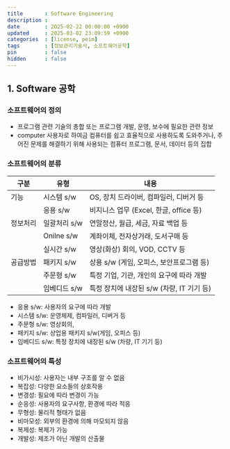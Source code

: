 ```yaml
---
title       : Software Engineering
description :
date        : 2025-02-22 00:00:00 +0900
updated     : 2025-03-02 23:09:59 +0900
categories  : [license, peim]
tags        : [정보관리기술사, 소프트웨어공학]
pin         : false
hidden      : false
---
```



## 1. Software 공학
### 소프트웨어의 정의
- 프로그램 관련 기술의 총합 또는 프로그램 개발, 운영, 보수에 필요한 관련 정보
- computer 사용자로 하여금 컴퓨터를 쉽고 효율적으로 사용하도록 도와주거나, 주어진 문제를 해결하기 위해 사용되는 컴퓨터 프로그램, 문서, 데이터 등의 집합

### 소프트웨어의 분류

| 구분     | 유형         | 내용                                      |
| --       | --           | --                                        |
| 기능     | 시스템 s/w   | OS, 장치 드라이버, 컴파일러, 디버거 등    |
|          | 응용 s/w     | 비지니스 업무 (Excel, 한글, office 등)    |
| 정보처리 | 일괄처리 s/w | 연말정산, 월급, 세금, 자료 백업 등        |
|          | Onilne s/w   | 계좌이체, 전자상거래, 도서구매 등         |
|          | 실시간 s/w   | 영상(화상) 회의, VOD, CCTV 등             |
| 공급방법 | 패키지 s/w   | 상용 s/w (게임, 오피스, 보안프로그램 등)  |
|          | 주문형 s/w   | 특정 기업, 기관, 개인의 요구에 따라 개발  |
|          | 임베디드 s/w | 특정 장치에 내장된 s/w (차량, IT 기기 등) |

- 응용 s/w: 사용자의 요구에 따라 개발
- 시스템 s/w: 운영체제, 컴파일러, 디버거 등
- 주문형 s/w: 영상회의,
- 패키지 s/w: 상업용 패키지 s/w(게임, 오피스 등)
- 임베디드 s/w: 특정 장치에 내장된 s/w (차량, IT 기기 등)

### 소프트웨어의 특성
- 비가시성: 사용자는 내부 구조를 알 수 없음
- 복잡성: 다양한 요소들의 상호작용
- 변경성: 필요에 따라 변경이 가능
- 순응성: 사용자의 요구사항, 환경에 따라 적응
- 무형성: 물리적 형태가 없음
- 비마모성: 외부의 환경에 의해 마모되지 않음
- 복제성: 복제가 가능
- 개발성: 제조가 아닌 개발의 산출물

